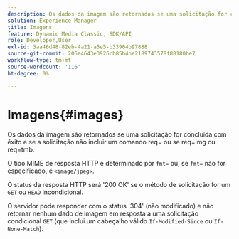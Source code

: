 ```yaml
---
description: Os dados da imagem são retornados se uma solicitação for concluída com êxito e se a solicitação não incluir um comando req= ou se req=img ou req=tmb.
solution: Experience Manager
title: Imagens
feature: Dynamic Media Classic, SDK/API
role: Developer,User
exl-id: 3aa46d48-82eb-4a21-a5e5-b33904b97888
source-git-commit: 206e4643e3926cb85b4be2189743578f88180be7
workflow-type: tm+mt
source-wordcount: '116'
ht-degree: 0%

---
```


# Imagens{#images}

Os dados da imagem são retornados se uma solicitação for concluída com êxito e se a solicitação não incluir um comando req= ou se req=img ou req=tmb.

O tipo MIME de resposta HTTP é determinado por `fmt=` ou, se `fmt=` não for especificado, é `<image/jpeg>`.

O status da resposta HTTP será &#39;200 OK&#39; se o método de solicitação for um `GET` ou `HEAD` incondicional.

O servidor pode responder com o status &#39;304&#39; (não modificado) e não retornar nenhum dado de imagem em resposta a uma solicitação condicional `GET` (que inclui um cabeçalho válido `If-Modified-Since` ou `If-None-Match`).
